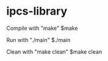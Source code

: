 # ipcs-library

Compile with "make"
$make

Run with "./main"
$./main

Clean with "make clean"
$make clean
